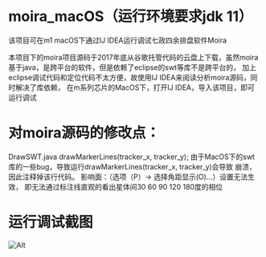# moira_macOS（运行环境要求jdk 11）
该项目可在m1 macOS下通过IJ IDEA运行调试七政四余排盘软件Moira


本项目下的moira项目源码于2017年底从谷歌托管代码的云盘上下载，虽然moira基于java，是跨平台的软件，但是依赖了eclipse的swt等库不是跨平台的，
加上eclipse调试代码和定位代码不太方便，故使用IJ IDEA来阅读分析moira源码，同时解决了库依赖，
在m系列芯片的MacOS下，打开IJ IDEA，导入该项目，即可运行调试

# 对moira源码的修改点：
DrawSWT.java drawMarkerLines(tracker_x, tracker_y);
由于MacOS下的swt库的一些bug，导致运行drawMarkerLines(tracker_x, tracker_y)会导致
崩溃，因此注释掉该行代码。
影响面：（选项（P）-> 选择角距显示(O)...）设置无法生效，
即无法通过标注线直观的看出星体间30 60 90 120 180度的相位 

# 运行调试截图
![Alt](https://raw.githubusercontent.com/xdhuangsidi/moira_macOS/master/screenshot.png)
